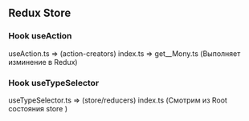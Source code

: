 ## Redux Store

### Hook useAction

useAction.ts => (action-creators) index.ts => get\_\_Mony.ts (Выполняет изминение в Redux)

### Hook useTypeSelector

useTypeSelector.ts => (store/reducers) index.ts (Смотрим из Root состояния store )
